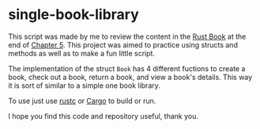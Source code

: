 # single-book-library
This script was made by me to review the content in the [Rust Book](https://doc.rust-lang.org/book/) at the end of [Chapter 5](https://doc.rust-lang.org/book/ch05-03-method-syntax.html). This project was aimed to practice using structs and methods as well as to make a fun little script.

The implementation of the struct `Book` has 4 different fuctions to create a book, check out a book, return a book, and view a book's details. This way it is sort of similar to a simple one book library.

To use just use [rustc](https://doc.rust-lang.org/rustc/) or [Cargo](https://doc.rust-lang.org/cargo/) to build or run.

I hope you find this code and repository useful, thank you.
